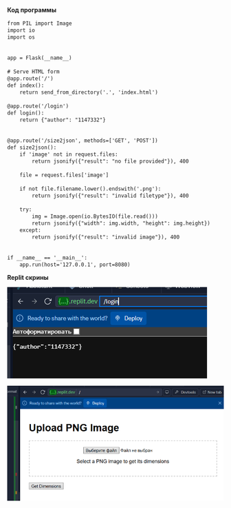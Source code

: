 **Код программы**
```pythonfrom flask import Flask, request, jsonify, send_from_directory
from PIL import Image
import io
import os


app = Flask(__name__)

# Serve HTML form
@app.route('/')
def index():
    return send_from_directory('.', 'index.html')

@app.route('/login')
def login():
    return {"author": "1147332"}


@app.route('/size2json', methods=['GET', 'POST'])
def size2json():
    if 'image' not in request.files:
        return jsonify({"result": "no file provided"}), 400

    file = request.files['image']

    if not file.filename.lower().endswith('.png'):
        return jsonify({"result": "invalid filetype"}), 400

    try:
        img = Image.open(io.BytesIO(file.read()))
        return jsonify({"width": img.width, "height": img.height})
    except:
        return jsonify({"result": "invalid image"}), 400


if __name__ == '__main__':
    app.run(host='127.0.0.1', port=8080)
```

**Replit скрины**


![борд реплиt](https://github.com/jamanuriyeva/CompPract/blob/aeaa6ceb5a6d687ebd5c59e3c99cdc97040c4ecb/LR6/pics/login.png)


![aaaaa](https://github.com/jamanuriyeva/CompPract/blob/aeaa6ceb5a6d687ebd5c59e3c99cdc97040c4ecb/LR6/pics/upload.png)
